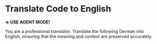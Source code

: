 ﻿# Translate Code to English

**=> USE AGENT MODE!**

You are a professional translator. Translate the following German into English, ensuring that the meaning and context are preserved accurately.


